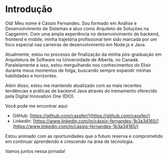 # Introdução

Olá! Meu nome é Cássio Fernandes. Sou formado em Análise e Desenvolvimento de Sistemas e atuo como Arquiteto de Soluções na Capgemini. Com uma ampla experiência no desenvolvimento de backend, frontend e mobile, minha trajetória profissional tem sido marcada por um foco especial nas carreiras de desenvolvimento em Node.js e Java.

Atualmente, estou no processo de finalização da minha pós-graduação em Arquitetura de Software na Universidade de Alberta, no Canadá. Paralelamente a isso, estou mergulhando nos conhecimentos do Elixir durante meus momentos de folga, buscando sempre expandir minhas habilidades e horizontes.

Além disso, estou me mantendo atualizado com as mais recentes tendências e práticas de backend Java através do treinamento oferecido pela Digital Innovation One (DIO).

Você pode me encontrar aqui:
- GitHub: [https://github.com/cassfer/](https://github.com/cassfer/)
- LinkedIn: [https://www.linkedin.com/in/cássio-fernandes-1b3a34165/](https://www.linkedin.com/in/cássio-fernandes-1b3a34165/)

Estou animado com as oportunidades que o futuro reserva e comprometido em continuar aprendendo e crescendo na área de tecnologia.

Vamos juntos nessa jornada!
